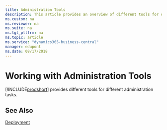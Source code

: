 ```yaml
---
title: Administration Tools
description: This article provides an overview of different tools for different administrative tasks in Microsoft Dynamics 365 Business Central.
ms.custom: na
ms.reviewer: na
ms.suite: na
ms.tgt_pltfrm: na
ms.topic: article
ms.service: "dynamics365-business-central"
manager: edupont
ms.date: 08/17/2018
---
```

# Working with Administration Tools
[!INCLUDE[prodshort](includes/prodshort.md)] provides different tools for different administration tasks.  
  
<!--
|To|See|  
|--------|---------|  
|Learn about the [!INCLUDE[nav_server](includes/nav_server_md.md)] Administration Tool, a Microsoft Management Console snap-in that you use to create and manage [!INCLUDE[nav_server](includes/nav_server_md.md)] instances.|[Microsoft Dynamics NAV Server Administration Tool](Microsoft-Dynamics-NAV-Server-Administration-Tool.md)|  
|Perform administration tasks with the [!INCLUDE[navnow](includes/navnow_md.md)] Windows PowerShell cmdlets.|[Microsoft Dynamics NAV Windows PowerShell Cmdlets](Microsoft-Dynamics-NAV-Windows-PowerShell-Cmdlets.md)|    
|Use the [!INCLUDE[nav_dev_long](includes/nav_dev_long_md.md)] to manage licenses, databases, and companies.|[Administration in the Development Environment](Administration-in-the-Development-Environment.md)|  
|Optimize performance when accessing [!INCLUDE[navnow](includes/navnow_md.md)] data from SQL Server.|[Optimizing SQL Server Performance with Microsoft Dynamics NAV](Optimizing-SQL-Server-Performance-with-Microsoft-Dynamics-NAV.md)|  
|Monitor your [!INCLUDE[nav_server](includes/nav_server_md.md)] instances.|[Monitoring Microsoft Dynamics NAV Server](Monitoring-Microsoft-Dynamics-NAV-Server.md)|  
|Connect [!INCLUDE[nav_windows](includes/nav_windows_md.md)] to [!INCLUDE[nav_server](includes/nav_server_md.md)] over a wide area network.|[Connecting the Microsoft Dynamics NAV Clients over a Wide Area Network](Connecting-the-Microsoft-Dynamics-NAV-Clients-over-a-Wide-Area-Network.md)|  

-->
  
## See Also  

[Deployment](../deployment/Deployment.md)   
